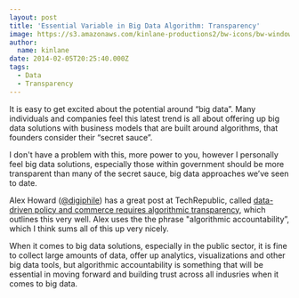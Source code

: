 ```yaml
---
layout: post
title: 'Essential Variable in Big Data Algorithm: Transparency'
image: https://s3.amazonaws.com/kinlane-productions2/bw-icons/bw-windows.jpg
author:
  name: kinlane
date: 2014-02-05T20:25:40.000Z
tags:
  - Data
  - Transparency
---
```

It is easy to get excited about the potential around “big data”. Many individuals and companies feel this latest trend is all about offering up big data solutions with business models that are built around algorithms, that founders consider their “secret sauce”.

I don't have a problem with this, more power to you, however I personally feel big data solutions, especially those within government should be more transparent than many of the secret sauce, big data approaches we’ve seen to date.

Alex Howard ([@digiphile](https://twitter.com/digiphile)) has a great post at TechRepublic, called [data-driven policy and commerce requires algorithmic transparency](http://www.techrepublic.com/article/data-driven-policy-and-commerce-requires-algorithmic-transparency/), which outlines this very well. Alex uses the the phrase "algorithmic accountability”, which I think sums all of this up very nicely.

When it comes to big data solutions, especially in the public sector, it is fine to collect large amounts of data, offer up analytics, visualizations and other big data tools, but algorithmic accountability is something that will be essential in moving forward and building trust across all indusries when it comes to big data.